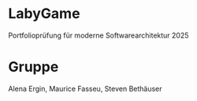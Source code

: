 # LabyGame
Portfolioprüfung für moderne Softwarearchitektur 2025

# Gruppe
Alena Ergin, Maurice Fasseu, Steven Bethäuser

